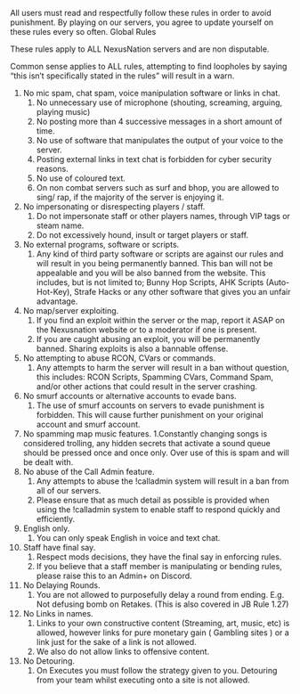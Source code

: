All users must read and respectfully follow these rules in order to avoid punishment. By playing on our servers, you agree to update yourself on these rules every so often.
 Global Rules

These rules apply to ALL NexusNation servers and are non disputable.

Common sense applies to ALL rules, attempting to find loopholes by saying “this isn’t specifically stated in the rules” will result in a warn.

1. No mic spam, chat spam, voice manipulation software or links in chat.
	1. No unnecessary use of microphone (shouting, screaming, arguing, playing music)
	2. No posting more than 4 successive messages in a short amount of time. 
	3. No use of software that manipulates the output of your voice to the server. 
	4. Posting external links in text chat is forbidden for cyber security reasons. 
	5. No use of coloured text. 
	6. On non combat servers such as surf and bhop,  you are allowed to sing/ rap, if the majority of the server is enjoying it. 
2. No impersonating or disrespecting players / staff. 
	1. Do not impersonate staff or other players names, through VIP tags or steam name.
    2. Do not excessively hound, insult or target players or staff.
3. No external programs, software or scripts. 
	1. Any kind of third party software or scripts are against our rules and will result in you being permanently banned. This ban will not be appealable and you will be also banned from the website. This includes, but is not limited to; Bunny Hop Scripts, AHK Scripts (Auto-Hot-Key), Strafe Hacks or any other software that gives you an unfair advantage. 
4. No map/server exploiting. 
	1. If you find an exploit within the server or the map, report it ASAP on the Nexusnation website or to a moderator if one is present.
	2. If you are caught abusing an exploit, you will be permanently banned. Sharing exploits is also a bannable offense.
5. No attempting to abuse RCON, CVars or commands. 
	1. Any attempts to harm the server will result in a ban without question, this includes: RCON Scripts, Spamming CVars, Command Spam, and/or other actions that could result in the server crashing. 
6. No smurf accounts or alternative accounts to evade bans. 
	1. The use of smurf accounts on servers to evade punishment is forbidden. This will cause further punishment on your original account and smurf account.
7. No spamming map music features. 
	1.Constantly changing songs is considered trolling, any hidden secrets that activate a sound queue should be pressed once and once only. Over use of this is spam and will be dealt with. 
8. No abuse of the Call Admin feature.
	1. Any attempts to abuse the !calladmin system will result in a ban from all of our servers.
	2. Please ensure that as much detail as possible is provided when using the !calladmin system to enable staff to respond quickly and efficiently.
9. English only.
	1. You can only speak English in voice and text chat.
10. Staff have final say.
	1. Respect mods decisions, they have the final say in enforcing rules.
	2. If you believe that a staff member is manipulating or bending rules, please raise this to an Admin+ on Discord.
11. No Delaying Rounds.
	1. You are not allowed to purposefully delay a round from ending. E.g. Not defusing bomb on Retakes. (This is also covered in JB Rule 1.27) 
12. No Links in names.
	1. Links to your own constructive content (Streaming, art, music, etc) is allowed, however links for pure monetary gain ( Gambling sites ) or a link just for the sake of a link is not allowed.
	2. We also do not allow links to offensive content.
13. No Detouring.
	1. On Executes you must follow the strategy given to you. Detouring from your team whilst executing onto a site is not allowed. 
